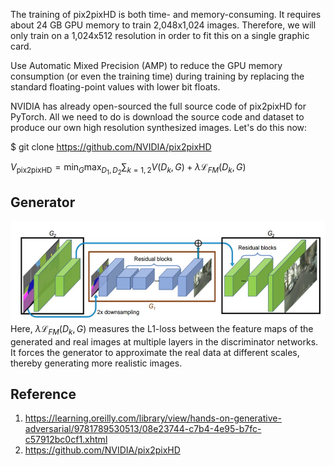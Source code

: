 

<!--
 * @version:
 * @Author:  StevenJokess https://github.com/StevenJokess
 * @Date: 2020-09-23 22:53:07
 * @LastEditors:  StevenJokess https://github.com/StevenJokess
 * @LastEditTime: 2020-09-23 23:05:53
 * @Description:
 * @TODO::
 * @Reference:
-->

The training of pix2pixHD is both time- and memory-consuming. It requires about 24 GB GPU memory to train 2,048x1,024 images. Therefore, we will only train on a 1,024x512 resolution in order to fit this on a single graphic card.


Use Automatic Mixed Precision (AMP) to reduce the GPU memory consumption (or even the training time) during training by replacing the standard floating-point values with lower bit floats.


NVIDIA has already open-sourced the full source code of pix2pixHD for PyTorch. All we need to do is download the source code and dataset to produce our own high resolution synthesized images. Let's do this now:


$ git clone https://github.com/NVIDIA/pix2pixHD

$V_{\text {pix} 2 \text {pixHD}}=\min _{G} \max _{D_{1}, D_{2}} \sum_{k=1,2} V\left(D_{k}, G\right)+\lambda \mathcal{L}_{F M}\left(D_{k}, G\right)$

## Generator

![Generator](img\Pix2PixHD.jpg)
Here, $\lambda \mathcal{L}_{F M}\left(D_{k}, G\right)$ measures the L1-loss between the feature maps of the generated and real images at multiple layers in the discriminator networks. It forces the generator to approximate the real data at different scales, thereby generating more realistic images.

## Reference


1. https://learning.oreilly.com/library/view/hands-on-generative-adversarial/9781789530513/08e23744-c7b4-4e95-b7fc-c57912bc0cf1.xhtml
2. https://github.com/NVIDIA/pix2pixHD


